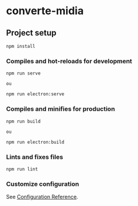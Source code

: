 # converte-midia

## Project setup
```
npm install
```

### Compiles and hot-reloads for development
```
npm run serve

ou

npm run electron:serve
```

### Compiles and minifies for production
```
npm run build

ou

npm run electron:build
```

### Lints and fixes files
```
npm run lint
```

### Customize configuration
See [Configuration Reference](https://cli.vuejs.org/config/).
